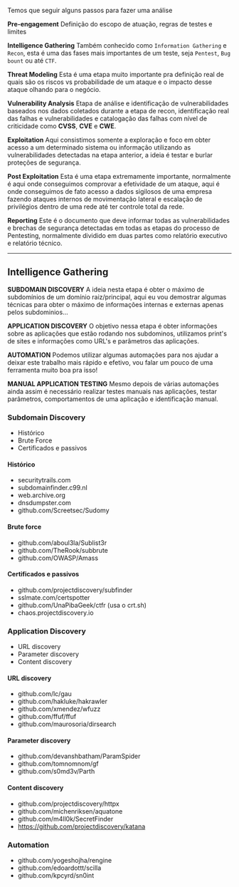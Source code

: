 Temos que seguir alguns passos para fazer uma análise

**Pre-engagement**
Definição do escopo de atuação, regras de testes e limites

**Intelligence Gathering**
Também conhecido como ``Information Gathering`` e ``Recon``, esta é uma das fases mais importantes de um teste, seja ``Pentest``, ``Bug bount`` ou até ``CTF``.

**Threat Modeling**
Esta é uma etapa muito importante pra definição real de quais são os riscos vs probabilidade de um ataque e o impacto desse ataque olhando para o negócio.

**Vulnerability Analysis**
Etapa de análise e identificação de vulnerabilidades baseados nos dados coletados durante a etapa de recon, identificação real das falhas e vulnerabilidades e catalogação das falhas com nível de criticidade como **CVSS**, **CVE** e **CWE**.

**Exploitation**
Aqui consistimos somente a exploração e foco em obter acesso a um determinado sistema ou informação utilizando as vulnerabilidades detectadas na etapa anterior, a ideia é testar e burlar proteções de segurança.

**Post Exploitation**
Esta é uma etapa extremamente importante, normalmente é aqui onde conseguimos comprovar a efetividade de um ataque, aqui é onde conseguimos de fato acesso a dados sigilosos de uma empresa fazendo ataques internos de movimentação lateral e escalação de privilégios dentro de uma rede até ter controle total da rede.

**Reporting**
Este é o documento que deve informar todas as vulnerabilidades e brechas de segurança detectadas em todas as etapas do processo de Pentesting, normalmente dividido em duas partes como relatório executivo e relatório técnico.

---

## Intelligence Gathering

**SUBDOMAIN DISCOVERY**
A ideia nesta etapa é obter o máximo de subdomínios de um domínio raiz/principal, aqui eu vou demostrar algumas técnicas para obter o máximo de informações internas e externas apenas pelos subdominios... 

**APPLICATION DISCOVERY**
O objetivo nessa etapa é obter informações sobre as aplicações que estão rodando nos subdominos, utilizamos print's de sites e informações como URL's e parâmetros das aplicações.

**AUTOMATION**
Podemos utilizar algumas automações para nos ajudar a deixar este trabalho mais rápido e efetivo, vou falar um pouco de uma ferramenta muito boa pra isso!

**MANUAL APPLICATION TESTING**
Mesmo depois de várias automações ainda assim é necessário realizar testes manuais nas aplicações, testar parâmetros, comportamentos de uma aplicação e identificação manual.

### Subdomain Discovery

- Histórico
- Brute Force
- Certificados e passivos

#### Histórico
- securitytrails.com
- subdomainfinder.c99.nl
- web.archive.org
- dnsdumpster.com
- github.com/Screetsec/Sudomy

#### Brute force
- github.com/aboul3la/Sublist3r
- github.com/TheRook/subbrute
- github.com/OWASP/Amass

#### Certificados e passivos
- github.com/projectdiscovery/subfinder
- sslmate.com/certspotter
- github.com/UnaPibaGeek/ctfr (usa o crt.sh)
- chaos.projectdiscovery.io

### Application Discovery

- URL discovery
- Parameter discovery
- Content discovery

#### URL discovery
- github.com/lc/gau
- github.com/hakluke/hakrawler
- github.com/xmendez/wfuzz
- github.com/ffuf/ffuf
- github.com/maurosoria/dirsearch

#### Parameter discovery
- github.com/devanshbatham/ParamSpider
- github.com/tomnomnom/gf
- github.com/s0md3v/Parth

#### Content discovery
- github.com/projectdiscovery/httpx
- github.com/michenriksen/aquatone
- github.com/m4ll0k/SecretFinder
- https://github.com/projectdiscovery/katana

### Automation
- github.com/yogeshojha/rengine
- github.com/edoardottt/scilla
- github.com/kpcyrd/sn0int
















